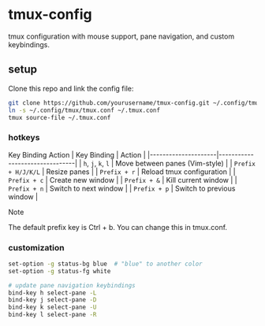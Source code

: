 # tmux-config
tmux configuration with mouse support, pane navigation, and custom keybindings.

## setup
Clone this repo and link the config file:

```bash
git clone https://github.com/yourusername/tmux-config.git ~/.config/tmux
ln -s ~/.config/tmux/tmux.conf ~/.tmux.conf
tmux source-file ~/.tmux.conf
```

### hotkeys
Key Binding	Action
| Key Binding         | Action                         |
|---------------------|--------------------------------|
| `h`, `j`, `k`, `l` | Move between panes (Vim-style) |
| `Prefix + H/J/K/L` | Resize panes                   |
| `Prefix + r`       | Reload tmux configuration      |
| `Prefix + c`       | Create new window              |
| `Prefix + &`       | Kill current window            |
| `Prefix + n`       | Switch to next window          |
| `Prefix + p`       | Switch to previous window      |

>[!NOTE]
>The default prefix key is Ctrl + b. You can change this in tmux.conf.

### customization

```bash
set-option -g status-bg blue  # "blue" to another color
set-option -g status-fg white
```

```bash
# update pane navigation keybindings
bind-key h select-pane -L
bind-key j select-pane -D
bind-key k select-pane -U
bind-key l select-pane -R
```

